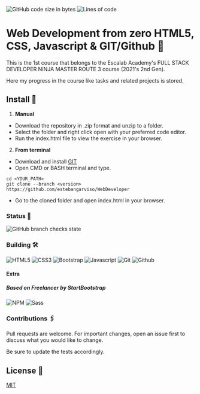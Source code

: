 ![GitHub code size in bytes](https://img.shields.io/github/languages/code-size/estebangarviso/WebDeveloper)
![Lines of code](https://img.shields.io/tokei/lines/github/estebangarviso/WebDeveloper)
# Web Development from zero HTML5, CSS, Javascript & GIT/Github 🚀
This is the 1st course that belongs to the Escalab Academy's FULL STACK DEVELOPER NINJA MASTER ROUTE 3 course (2021's 2nd Gen).

Here my progress in the course like tasks and related projects is stored.

## Install 🔧
1. **Manual**
  - Download the repository in .zip format and unzip to a folder.
  - Select the folder and right click open with your preferred code editor.
  - Run the index.html file to view the exercise in your browser.
2. **From terminal**
  - Download and install [GIT](https://git-scm.com/downloads)
  - Open CMD or BASH terminal and type.

```
cd <YOUR_PATH>
git clone --branch <version> https://github.com/estebangarviso/WebDeveloper
```

  - Go to the cloned folder and open index.html in your browser.
### Status 📖
![GitHub branch checks state](https://img.shields.io/github/checks-status/estebangarviso/WebDeveloper/main?style=solid)
### Building 🛠️
![HTML5](https://img.shields.io/badge/HTML-v.5.0.0-E34F26?style=solid&logoColor=ffffff&labelColor=E34F26&logo=html5)
![CSS3](https://img.shields.io/badge/CSS-v3.0.0-1572B6?style=solid&labelColor=1572B6&logo=css3)
![Bootstrap](https://img.shields.io/badge/Bootstrap-v4.6.0-7952B3?style=solid&logoColor=ffffff&labelColor=7952B3&logo=bootstrap)
![Javascript](https://img.shields.io/badge/Javascript-ES9-F7DF1E?style=solid&labelColor=F7DF1E&logoColor=000000&logo=JavaScript)
![Git](https://img.shields.io/badge/Git-2.31.0-F05032?style=solid&labelColor=F05032&logoColor=ffffff&logo=Git)
![Github](https://img.shields.io/badge/Github--181717?style=solid&labelColor=181717&logoColor=ffffff&logo=GitHub)

#### Extra
##### Based on Freelancer by StartBootstrap
![NPM](https://img.shields.io/badge/npm-v6.14.11-CB3837?style=solid&labelColor=CB3837&logoColor=ffffff&logo=NPM)
![Sass](https://img.shields.io/badge/Sass-v6.14.11-CC6699?style=solid&labelColor=CC6699&logoColor=ffffff&logo=Sass)

### Contributions 🖇️

Pull requests are welcome. For important changes, open an issue first to discuss what you would like to change.

Be sure to update the tests accordingly.

## License 📄
[MIT](https://choosealicense.com/licenses/mit/)